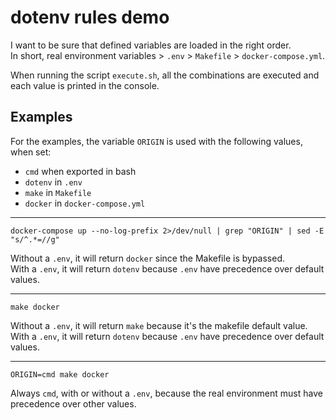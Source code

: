 dotenv rules demo
=================

I want to be sure that defined variables are loaded in the right order.   
In short, real environment variables > `.env` > `Makefile` > `docker-compose.yml`.

When running the script `execute.sh`, all the combinations are executed and each value
is printed in the console.

## Examples

For the examples, the variable `ORIGIN` is used with the following values, when set:
- `cmd` when exported in bash
- `dotenv` in `.env`
- `make` in `Makefile`
- `docker` in `docker-compose.yml`

---

```
docker-compose up --no-log-prefix 2>/dev/null | grep "ORIGIN" | sed -E "s/^.*=//g"
```
Without a `.env`, it will return `docker` since the Makefile is bypassed.   
With a `.env`, it will return `dotenv` because `.env` have precedence over default values.

---

```
make docker
```
Without a `.env`, it will return `make` because it's the makefile default value.   
With a `.env`, it will return `dotenv` because `.env` have precedence over default values.

---

```
ORIGIN=cmd make docker
```
Always `cmd`, with or without a `.env`, because the real environment must have
precedence over other values.
